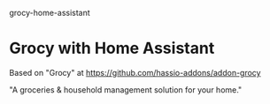 grocy-home-assistant
# Grocy with Home Assistant

Based on "Grocy" at https://github.com/hassio-addons/addon-grocy

"A groceries & household management solution for your home."
